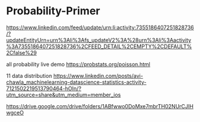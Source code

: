 # Probability-Primer

https://www.linkedin.com/feed/update/urn:li:activity:7355186407251828736/?updateEntityUrn=urn%3Ali%3Afs_updateV2%3A%28urn%3Ali%3Aactivity%3A7355186407251828736%2CFEED_DETAIL%2CEMPTY%2CDEFAULT%2Cfalse%29

all probability live demo
https://probstats.org/poisson.html

11 data distribution
https://www.linkedin.com/posts/avi-chawla_machinelearning-datascience-statistics-activity-7121502219513790464-hOIn/?utm_source=share&utm_medium=member_ios


https://drive.google.com/drive/folders/1ABfwwo0DoMxe7mbrTH02NUrCJIHwgceO
